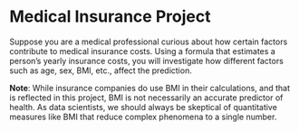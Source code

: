 # Medical Insurance Project

Suppose you are a medical professional curious about how certain factors contribute to medical insurance costs. Using a formula that estimates a person’s yearly insurance costs, you will investigate how different factors such as age, sex, BMI, etc., affect the prediction.

**Note**: While insurance companies do use BMI in their calculations, and that is reflected in this project, BMI is not necessarily an accurate predictor of health. As data scientists, we should always be skeptical of quantitative measures like BMI that reduce complex phenomena to a single number.
